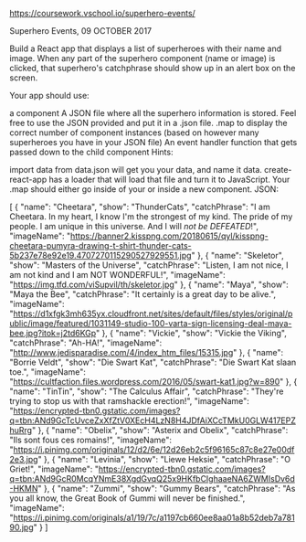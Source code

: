 https://coursework.vschool.io/superhero-events/

Superhero Events, 09 OCTOBER 2017

Build a React app that displays a list of superheroes with their name and image. When any part of the superhero component (name or image) is clicked, that superhero's catchphrase should show up in an alert box on the screen.

Your app should use:

a <SuperHero/> component
A JSON file where all the superhero information is stored. Feel free to use the JSON provided and put it in a .json file.
.map to display the correct number of component instances (based on however many superheroes you have in your JSON file)
An event handler function that gets passed down to the child <SuperHero/> component
Hints:

import data from data.json will get you your data, and name it data. create-react-app has a loader that will load that file and turn it to JavaScript.
Your .map should either go inside of your <App /> or inside a new <HeroList /> component.
JSON:

[
        {
            "name": "Cheetara",
            "show": "ThunderCats",
            "catchPhrase": "I am Cheetara. In my heart, I know I'm the strongest of my kind. The pride of my people. I am unique in this universe. And I will *not be DEFEATED*!",
            "imageName": "https://banner2.kisspng.com/20180615/qyl/kisspng-cheetara-pumyra-drawing-t-shirt-thunder-cats-5b237e78e92e19.4707270115290527929551.jpg"
        },
        {
            "name": "Skeletor",
            "show": "Masters of the Universe",
            "catchPhrase": "Listen, I am not nice, I am not kind and I am NOT WONDERFUL!",
            "imageName": "https://img.tfd.com/viSupvil/th/skeletor.jpg"
        },
        {
            "name": "Maya",
            "show": "Maya the Bee",
            "catchPhrase": "It certainly is a great day to be alive.",
            "imageName": "https://d1xfgk3mh635yx.cloudfront.net/sites/default/files/styles/original/public/image/featured/1031149-studio-100-varta-sign-licensing-deal-maya-bee.jpg?itok=j2td6KGp"
        },
        {
            "name": "Vickie",
            "show": "Vickie the Viking",
            "catchPhrase": "Ah-HA!",
            "imageName": "http://www.jedisparadise.com/4/index_htm_files/15315.jpg"
        },
        {
            "name": "Borrie Veldt",
            "show": "Die Swart Kat",
            "catchPhrase": "Die Swart Kat slaan toe.",
            "imageName": "https://cultfaction.files.wordpress.com/2016/05/swart-kat1.jpg?w=890"
        },
        {
            "name": "TinTin",
            "show": "The Calculus Affair",
            "catchPhrase": "They're trying to stop us with that ramshackle erection!",
            "imageName": "https://encrypted-tbn0.gstatic.com/images?q=tbn:ANd9GcTcUvceZxXfZtV0XEcH4LzN8H4JDfAiXCcTMkU0GLW417EPZhuRrg"
        },
        {
            "name": "Obelix",
            "show": "Asterix and Obelix",
            "catchPhrase": "Ils sont fous ces romains!",
            "imageName": "https://i.pinimg.com/originals/12/d2/6e/12d26eb2c5f96165c87c8e27e00df2e3.jpg"
        },
        {
            "name": "Levinia",
            "show": "Liewe Heksie",
            "catchPhrase": "O Griet!",
            "imageName": "https://encrypted-tbn0.gstatic.com/images?q=tbn:ANd9GcR0McqYNmE38XgdGvqQ25x9HKfbCIghaaeNA6ZWMIsDv6d-HKMN"
        },
        {
            "name": "Zummi",
            "show": "Gummy Bears",
            "catchPhrase": "As you all know, the Great Book of Gummi will never be finished.",
            "imageName": "https://i.pinimg.com/originals/a1/19/7c/a1197cb660ee8aa01a8b52deb7a78190.jpg"
        }
    ]